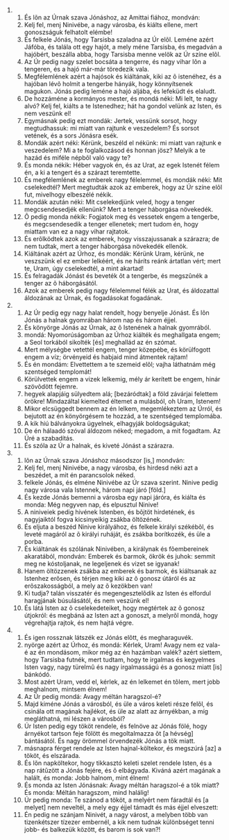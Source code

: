 <ol>
  <li>
    <ol>
      <li>És lõn az Úrnak szava Jónáshoz, az Amittai fiához,  mondván:</li>
      <li>Kelj fel, menj Ninivébe, a nagy városba, és kiálts ellene, mert gonoszságuk felhatolt elémbe!</li>
      <li>És felkele Jónás, hogy Tarsisba szaladna  az Úr elõl. Leméne azért Jáfóba, és talála ott egy hajót, a mely méne Tarsisba, és megadván a hajóbért, beszálla abba, hogy Tarsisba menne velök az Úr színe elõl.</li>
      <li>Az Úr pedig nagy szelet bocsáta a tengerre, és nagy vihar lõn a tengeren, és a hajó már-már töredezik vala.</li>
      <li>Megfélemlének azért a hajósok és kiáltának, kiki az õ istenéhez, és a hajóban lévõ holmit a tengerbe hányák, hogy könnyítsenek magukon. Jónás pedig leméne a hajó aljába, és lefeküdt és elaludt.</li>
      <li>De hozzáméne a kormányos mester, és mondá néki: Mi lelt, te nagy alvó? Kelj fel, kiálts a te Istenedhez; hát ha gondol velünk az Isten, és nem veszünk el!</li>
      <li>Egymásnak pedig ezt mondák: Jertek, vessünk sorsot, hogy megtudhassuk: mi miatt van rajtunk e veszedelem? És sorsot vetének, és a sors Jónásra esék.</li>
      <li>Mondák azért néki: Kérünk, beszéld el nékünk: mi miatt van rajtunk e veszedelem? Mi a te foglalkozásod és honnan jösz? Melyik a te hazád és miféle népbõl való vagy te?</li>
      <li>És monda nékik: Héber vagyok én, és az Urat, az egek Istenét félem én, a ki a tengert és a szárazt teremtette.</li>
      <li>És megfélemlének az emberek nagy félelemmel, és mondák néki: Mit cselekedtél? Mert megtudták azok az emberek, hogy az Úr színe elõl fut, mivelhogy elbeszélé nékik.</li>
      <li>Mondák azután néki: Mit cselekedjünk veled, hogy a tenger megcsendesedjék ellenünk? Mert a tenger háborgása növekedék.</li>
      <li>Õ pedig monda nékik: Fogjatok meg és vessetek engem a tengerbe, és megcsendesedik a tenger ellenetek; mert tudom én, hogy miattam van ez a nagy vihar rajtatok.</li>
      <li>És erõlködtek azok az emberek, hogy visszajussanak a szárazra; de nem tudtak, mert a tenger háborgása növekedék ellenök.</li>
      <li>Kiáltának azért az Úrhoz, és mondák: Kérünk Uram, kérünk, ne veszszünk el ez ember lelkéért, és ne háríts reánk ártatlan vért; mert te, Uram, úgy cselekedtél, a mint akartad!</li>
      <li>És felragadák Jónást és beveték õt a tengerbe, és megszûnék a tenger az õ háborgásától.</li>
      <li>Azok az emberek pedig nagy félelemmel félék az Urat, és áldozattal áldozának az Úrnak, és fogadásokat fogadának.</li>
    </ol>
  </li>
  <li>
    <ol>
      <li>Az Úr pedig egy nagy halat rendelt, hogy benyelje Jónást.  És lõn Jónás a halnak gyomrában három nap és három éjjel.</li>
      <li>És könyörge Jónás az Úrnak, az õ Istenének a halnak gyomrából.</li>
      <li>mondá: Nyomorúságomban az Úrhoz kiálték és meghallgata engem; a Seol torkából sikolték [és] meghallád az én szómat.</li>
      <li>Mert mélységbe vetettél engem, tenger közepébe, és körülfogott engem a víz; örvényeid  és habjaid mind átmentek rajtam!</li>
      <li>És én mondám: Elvettettem a te szemeid elõl; vajha láthatnám még szentséged templomát!</li>
      <li>Körülvettek engem a vizek lelkemig, mély ár kerített be engem, hinár szövõdött fejemre.</li>
      <li>hegyek alapjáig sülyedtem alá; [bezáródtak] a föld závárjai felettem örökre! Mindazáltal kiemelted éltemet a mulásból, oh Uram, Istenem!</li>
      <li>Mikor elcsüggedt bennem az én lelkem, megemlékeztem az Úrról, és bejutott az én könyörgésem te hozzád, a te szentséged templomába.</li>
      <li>A kik hiú bálványokra ügyelnek, elhagyják boldogságukat;</li>
      <li>De én  hálaadó szóval áldozom néked; megadom, a mit fogadtam. Az Úré a szabadítás.</li>
      <li>És szóla az Úr a halnak, és kiveté Jónást a szárazra.</li>
    </ol>
  </li>
  <li>
    <ol>
      <li>lõn az Úrnak szava Jónáshoz másodszor [is,] mondván:</li>
      <li>Kelj fel, menj Ninivébe, a nagy városba, és hirdesd néki azt a beszédet, a mit én parancsolok néked.</li>
      <li>felkele Jónás, és elméne Ninivébe az Úr szava szerint. Ninive pedig nagy városa vala Istennek, három napi járó [föld.]</li>
      <li>És kezde Jónás bemenni a városba egy napi járóra, és kiálta és monda: Még negyven nap, és elpusztul Ninive!</li>
      <li>A niniveiek pedig hivének Istenben, és  bõjtöt hirdetének, és nagyjaiktól fogva kicsinyeikig zsákba öltözének.</li>
      <li>És eljuta a beszéd Ninive királyához, és felkele királyi székébõl, és leveté magáról az õ királyi ruháját, és zsákba borítkozék, és üle a porba.</li>
      <li>És kiáltának és szólának Ninivében, a királynak és fõembereinek akaratából, mondván: Emberek és barmok, ökrök és juhok: semmit meg ne kóstoljanak, ne legeljenek és vizet se igyanak!</li>
      <li>Hanem öltözzenek zsákba az emberek és barmok, és kiáltsanak az Istenhez erõsen, és térjen meg kiki az õ gonosz útáról és az erõszakosságból, a mely az õ kezökben van!</li>
      <li>Ki tudja? talán visszatér és megengesztelõdik az Isten és elfordul haragjának búsulásától, és nem veszünk el!</li>
      <li>És látá Isten az õ cselekedeteiket, hogy megtértek az õ gonosz útjokról: és megbáná  az Isten azt a gonoszt, a melyrõl mondá, hogy végrehajtja rajtok, és nem hajtá végre.</li>
    </ol>
  </li>
  <li>
    <ol>
      <li>És igen rossznak látszék ez Jónás elõtt, és megharaguvék.</li>
      <li>nyörge azért az Úrhoz, és mondá: Kérlek, Uram! Avagy nem ez vala-é az én mondásom, mikor még az én hazámban valék? azért siettem, hogy Tarsisba futnék, mert tudtam, hogy te irgalmas és kegyelmes Isten vagy, nagy türelmû és nagy irgalmasságú és a gonosz miatt [is]  bánkódó.</li>
      <li>Most azért Uram, vedd el, kérlek, az én lelkemet én tõlem, mert jobb meghalnom, mintsem élnem!</li>
      <li>Az Úr pedig mondá: Avagy méltán haragszol-é?</li>
      <li>Majd kiméne Jónás a városból, és üle a város keleti része felõl, és csinála ott magának hajlékot, és üle az alatt az árnyékban, a míg megláthatná, mi lészen a városból?</li>
      <li>Úr Isten pedig egy tököt rendele, és felnöve az Jónás fölé, hogy árnyékot tartson feje fölött és megoltalmazza õt [a hévség] bántásától. És nagy örömmel örvendezék Jónás a tök miatt.</li>
      <li>másnapra férget rendele az Isten hajnal-költekor, és megszúrá [az] a tököt, és elszárada.</li>
      <li>És lõn napköltekor, hogy tikkasztó keleti szelet rendele Isten, és a nap rátûzött a Jónás fejére, és õ elbágyada. Kiváná azért magának a halált, és monda: Jobb halnom, mint élnem!</li>
      <li>És monda az Isten Jónásnak: Avagy méltán haragszol-é a tök miatt? És monda: Méltán haragszom, mind halálig!</li>
      <li>Úr pedig monda: Te szánod a tököt, a melyért nem fáradtál és [a melyet] nem neveltél, a mely egy éjjel támadt és más éjjel elveszett:</li>
      <li>Én pedig ne szánjam Ninivét, a nagy várost, a melyben több van tizenkétszer tízezer embernél, a kik nem tudnak különbséget tenni jobb- és balkezük között, és barom is sok van?!</li>
    </ol>
  </li>
</ol>